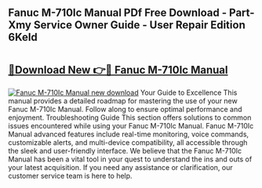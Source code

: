 ## Fanuc M-710Ic Manual PDf Free Download - Part-Xmy Service Owner Guide - User Repair Edition 6KeId

# <h2><a href="http://bc22150.oget.top/?id=Fanuc+M-710Ic+Manual">🔗Download New 👉🔴 Fanuc M-710Ic Manual</a></h2>

[![Fanuc M-710Ic Manual new download](https://i.imgur.com/5g1atiW.png)](http://bc22150.oget.top/?id=Fanuc+M-710Ic+Manual)
Your Guide to Excellence This manual provides a detailed roadmap for mastering the use of your new Fanuc M-710Ic Manual. Follow along to ensure optimal performance and enjoyment. Troubleshooting Guide This section offers solutions to common issues encountered while using your Fanuc M-710Ic Manual. Fanuc M-710Ic Manual advanced features include real-time monitoring, voice commands, customizable alerts, and multi-device compatibility, all accessible through the sleek and user-friendly interface. We believe that the Fanuc M-710Ic Manual has been a vital tool in your quest to understand the ins and outs of your latest acquisition. If you need any assistance or clarification, our customer service team is here to help.

